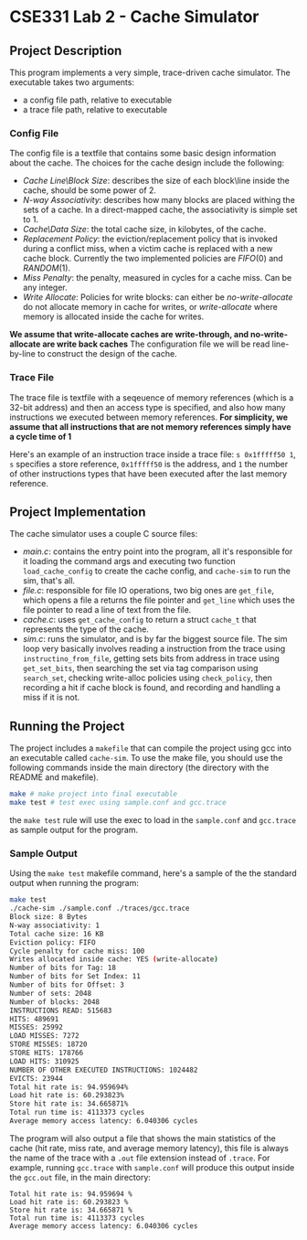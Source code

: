 # CSE331 Lab 2 - Cache Simulator

## Project Description

This program implements a very simple, trace-driven cache simulator. The executable takes two arguments:

- a config file path, relative to executable
- a trace file path, relative to executable

### Config File

The config file is a textfile that contains some basic design information about the cache. The choices for the cache design include the following:

- _Cache Line\Block Size_: describes the size of each block\line inside the cache, should be some power of 2.
- _N-way Associativity_: describes how many blocks are placed withing the sets of a cache. In a direct-mapped cache,
  the associativity is simple set to 1.
- _Cache\Data Size_: the total cache size, in kilobytes, of the cache.
- _Replacement Policy_: the eviction/replacement policy that is invoked during a conflict miss,
  when a victim cache is replaced with a new cache block.
  Currently the two implemented policies are _FIFO_(0) and _RANDOM_(1).
- _Miss Penalty_: the penalty, measured in cycles for a cache miss. Can be any integer.
- _Write Allocate_: Policies for write blocks: can either be _no-write-allocate_ do not allocate memory in cache for writes,
  or _write-allocate_ where memory is allocated inside the cache for writes.

**We assume that write-allocate caches are write-through, and no-write-allocate are write back caches**
The configuration file we will be read line-by-line to construct the design of the cache.

### Trace File

The trace file is textfile with a seqeuence of memory references
(which is a 32-bit address) and then an access type is specified, and also how many instructions we executed
between memory references.
**For simplicity, we assume that all instructions that are not memory references simply have a cycle time of 1**

Here's an example of an instruction trace inside a trace file:
`s 0x1fffff50 1`, `s` specifies a store reference, `0x1fffff50` is the address, and `1`
the number of other instructions types that have been executed after the last memory reference.

## Project Implementation

The cache simulator uses a couple C source files:

- _main.c_: contains the entry point into the program, all it's responsible for it loading the command args and
  executing two function `load_cache_config` to create the cache config, and `cache-sim` to run the sim, that's all.
- _file.c_: responsible for file IO operations, two big ones are `get_file`, which opens a file a returns the file pointer
  and `get_line` which uses the file pointer to read a line of text from the file.
- _cache.c_: uses `get_cache_config` to return a struct `cache_t` that represents the type of the cache.
- _sim.c_: runs the simulator, and is by far the biggest source file. The sim loop very basically involves
  reading a instruction from the trace using `instructino_from_file`, getting sets bits from address in trace using
  `get_set_bits`, then searching the set via tag comparison using `search_set`, checking write-alloc
  policies using `check_policy`, then recording a hit if cache block is found,
  and recording and handling a miss if it is not.

## Running the Project

The project includes a `makefile` that can compile the project using gcc into an executable called `cache-sim`.
To use the make file, you should use the following commands inside the
main directory (the directory with the README and makefile).

```sh
make # make project into final executable
make test # test exec using sample.conf and gcc.trace
```

the `make test` rule will use the exec to load in the `sample.conf` and `gcc.trace` as sample output for the program.

### Sample Output

Using the `make test` makefile command, here's a sample of the the standard output when running the program:

```sh
make test
./cache-sim ./sample.conf ./traces/gcc.trace
Block size: 8 Bytes
N-way associativity: 1
Total cache size: 16 KB
Eviction policy: FIFO
Cycle penalty for cache miss: 100
Writes allocated inside cache: YES (write-allocate)
Number of bits for Tag: 18
Number of bits for Set Index: 11
Number of bits for Offset: 3
Number of sets: 2048
Number of blocks: 2048
INSTRUCTIONS READ: 515683
HITS: 489691
MISSES: 25992
LOAD MISSES: 7272
STORE MISSES: 18720
STORE HITS: 178766
LOAD HITS: 310925
NUMBER OF OTHER EXECUTED INSTRUCTIONS: 1024482
EVICTS: 23944
Total hit rate is: 94.959694%
Load hit rate is: 60.293823%
Store hit rate is: 34.665871%
Total run time is: 4113373 cycles
Average memory access latency: 6.040306 cycles
```

The program will also output a file that shows the main statistics of the cache
(hit rate, miss rate, and average memory latency), this file is always the name of the trace
with a `.out` file extension instead of `.trace`. For example, running `gcc.trace` with `sample.conf`
will produce this output inside the `gcc.out` file, in the main directory:

```
Total hit rate is: 94.959694 %
Load hit rate is: 60.293823 %
Store hit rate is: 34.665871 %
Total run time is: 4113373 cycles
Average memory access latency: 6.040306 cycles
```
